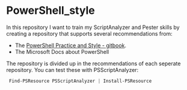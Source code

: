 # PowerShell_style

In this repository I want to train my ScriptAnalyzer and Pester skills by creating a repository that supports several recommendations from:
- The [PowerShell Practice and Style - gitbook](https://poshcode.gitbook.io/powershell-practice-and-style/style-guide/code-layout-and-formatting).
- The Microsoft Docs about PowerShell

The repository is divided up in the recommendations of each seperate repository.
You can test these with PSScriptAnalyzer:
```powershell
 Find-PSResource PSScriptAnalyzer | Install-PSResource
```

